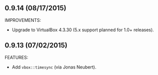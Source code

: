 ## 0.9.14 (08/17/2015)

IMPROVEMENTS:

* Upgrade to VirtualBox 4.3.30 (5.x support planned for 1.0+ releases).


## 0.9.13 (07/02/2015)

FEATURES:

* Add `vbox::timesync` (via Jonas Neubert).
